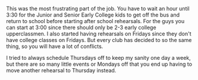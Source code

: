 This was the most frustrating part of the job. You have to wait an hour until 3:30 for the Junior and Senior Early College kids to get off the bus and return to school before starting after school rehearsals. For the guys you can start at 3:00 since there should only be 2-3 early college upperclassmen. I also started having rehearsals on Fridays since they don't have college classes on Fridays. But every club has decided to so the same thing, so you will have a lot of conflicts. 

I tried to always schedule Thursdays off to keep my sanity one day a week, but there are so many little events or Mondays off that you end up having to move another rehearsal to Thursday instead. 
